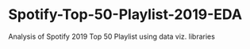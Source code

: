 # Spotify-Top-50-Playlist-2019-EDA
Analysis of Spotify 2019 Top 50 Playlist using data viz. libraries
